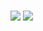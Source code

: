 # 
![](/source/joyoi/QB-19718-2/img/aHR0cHM6Ly9pLmxvbGkubmV0LzIwMTkvMDcvMTgvNWQzMDYxZjkyN2ExNzIxMTYxLnBuZw==.png)
![](/source/joyoi/QB-19718-2/img/aHR0cHM6Ly9pLmxvbGkubmV0LzIwMTkvMDcvMTgvNWQzMDYxZjkyODBkMDc2MzIxLnBuZw==.png)